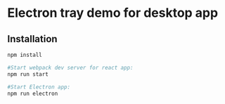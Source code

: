 # Electron tray demo for desktop app

## Installation

```sh
npm install

#Start webpack dev server for react app:
npm run start

#Start Electron app:
npm run electron
```
